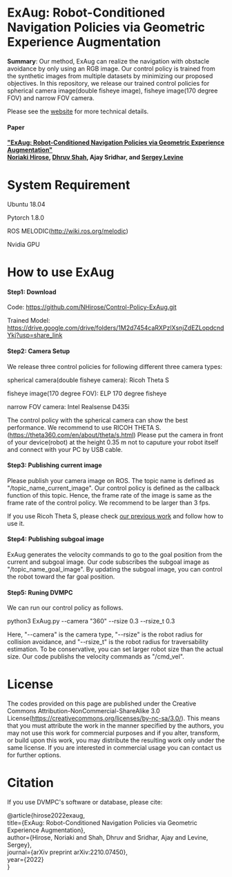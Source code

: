 # ExAug: Robot-Conditioned Navigation Policies via Geometric Experience Augmentation
 
**Summary**: Our method, ExAug can realize the navigation with obstacle avoidance by only using an RGB image. Our control policy is trained from the synthetic images from multiple datasets by minimizing our proposed objectives. In this repository, we release our trained control policies for spherical camera image(double fisheye image), fisheye image(170 degree FOV) and narrow FOV camera. 

Please see the [website](https://sites.google.com/view/exaug-nav/) for more technical details.

#### Paper
**["ExAug: Robot-Conditioned Navigation Policies via Geometric Experience Augmentation"](https://arxiv.org/abs/2210.07450)**  
**[Noriaki Hirose](https://sites.google.com/view/noriaki-hirose/), [Dhruv Shah](https://people.eecs.berkeley.edu/~shah/), Ajay Sridhar, and [Sergey Levine](https://people.eecs.berkeley.edu/~svlevine/?_ga=2.182963686.1720382867.1664319155-2139079238.1651157950)**


System Requirement
=================
Ubuntu 18.04

Pytorch 1.8.0

ROS MELODIC(http://wiki.ros.org/melodic)

Nvidia GPU

How to use ExAug
=================

#### Step1: Download
Code: https://github.com/NHirose/Control-Policy-ExAug.git

Trained Model: https://drive.google.com/drive/folders/1M2d7454caRXPzlXsnjZdEZLopdcndYkj?usp=share_link

#### Step2: Camera Setup
We release three control policies for following different three camera types:

spherical camera(double fisheye camera): Ricoh Theta S

fisheye image(170 degree FOV): ELP 170 degree fisheye

narrow FOV camera: Intel Realsense D435i

The control policy with the spherical camera can show the best performance. We recommend to use RICOH THETA S.(https://theta360.com/en/about/theta/s.html)
Please put the camera in front of your device(robot) at the height 0.35 m not to caputure your robot itself and connect with your PC by USB cable.

#### Step3: Publishing current image
Please publish your camera image on ROS. The topic name is defined as "/topic_name_current_image".
Our control policy is defined as the callback function of this topic. Hence, the frame rate of the image is same as the frame rate of the control policy. We recommend to be larger than 3 fps.

If you use Ricoh Theta S, please check [our previous work](https://github.com/NHirose/DVMPC) and follow how to use it.

#### Step4: Publishing subgoal image
ExAug generates the velocity commands to go to the goal position from the current and subgoal image. Our code subscribes the subgoal image as "/topic_name_goal_image".
By updating the subgoal image, you can control the robot toward the far goal position.

#### Step5: Runing DVMPC
We can run our control policy as follows.

python3 ExAug.py --camera "360" --rsize 0.3 --rsize_t 0.3

Here, "--camera" is the camera type, "--rsize" is the robot radius for collision avoidance, and "--rsize_t" is the robot radius for traversability estimation.
To be conservative, you can set larger robot size than the actual size. Our code publishs the velocity commands as "/cmd_vel".

License
=================
The codes provided on this page are published under the Creative Commons Attribution-NonCommercial-ShareAlike 3.0 License(https://creativecommons.org/licenses/by-nc-sa/3.0/). This means that you must attribute the work in the manner specified by the authors, you may not use this work for commercial purposes and if you alter, transform, or build upon this work, you may distribute the resulting work only under the same license. If you are interested in commercial usage you can contact us for further options. 

Citation
=================

If you use DVMPC's software or database, please cite:

@article{hirose2022exaug,  
  title={ExAug: Robot-Conditioned Navigation Policies via Geometric Experience Augmentation},  
  author={Hirose, Noriaki and Shah, Dhruv and Sridhar, Ajay and Levine, Sergey},  
  journal={arXiv preprint arXiv:2210.07450},  
  year={2022}  
}

